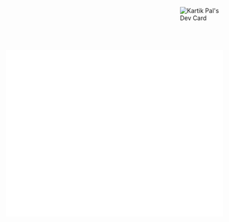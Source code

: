 

<!---
kartikp962/kartikp962 is a ✨ special ✨ repository because its `README.md` (this file) appears on your GitHub profile.
You can click the Preview link to take a look at your changes.
--->


<a href="https://app.daily.dev/kartikp962"> <img align="right" src="https://api.daily.dev/devcards/07e544f860014b8c9f2a5bb7ee68d8bd.png?r=99u" width="100" height="100" alt="Kartik Pal's Dev Card"/></a>

![Metrics](/github-metrics.svg)
